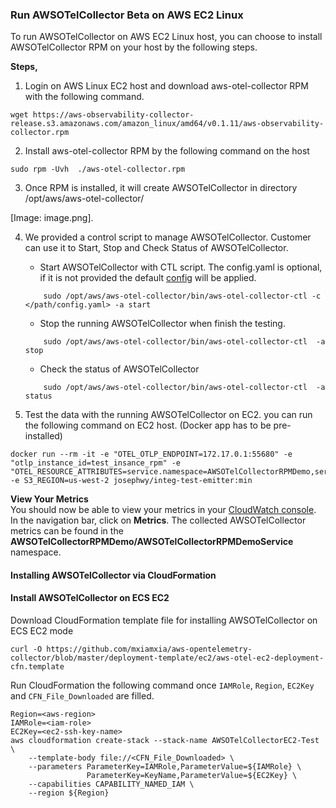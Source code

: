 ### Run AWSOTelCollector Beta on AWS EC2 Linux

To run AWSOTelCollector on AWS EC2 Linux host, you can choose to install AWSOTelCollector RPM on your host by the following steps.

**Steps,**

1. Login on AWS Linux EC2 host and download aws-otel-collector RPM with the following command.
```
wget https://aws-observability-collector-release.s3.amazonaws.com/amazon_linux/amd64/v0.1.11/aws-observability-collector.rpm
```
2. Install aws-otel-collector RPM by the following command on the host
```
sudo rpm -Uvh  ./aws-otel-collector.rpm
```
3. Once RPM is installed, it will create AWSOTelCollector in directory /opt/aws/aws-otel-collector/

[Image: image.png]. 

4. We provided a control script to manage AWSOTelCollector. Customer can use it to Start, Stop and Check Status of AWSOTelCollector.

    * Start AWSOTelCollector with CTL script. The config.yaml is optional, if it is not provided the default [config](../../config.yaml) will be applied.  
    ```
        sudo /opt/aws/aws-otel-collector/bin/aws-otel-collector-ctl -c </path/config.yaml> -a start
    ```
    * Stop the running AWSOTelCollector when finish the testing.
    ```
        sudo /opt/aws/aws-otel-collector/bin/aws-otel-collector-ctl  -a stop
    ```
    * Check the status of AWSOTelCollector
    ```
        sudo /opt/aws/aws-otel-collector/bin/aws-otel-collector-ctl  -a status
    ```
      
5. Test the data with the running AWSOTelCollector on EC2. you can run the following command on EC2 host. (Docker app has to be pre-installed)
```
docker run --rm -it -e "OTEL_OTLP_ENDPOINT=172.17.0.1:55680" -e "otlp_instance_id=test_insance_rpm" -e "OTEL_RESOURCE_ATTRIBUTES=service.namespace=AWSOTelCollectorRPMDemo,service.name=AWSOTelCollectorRPMDemoService" -e S3_REGION=us-west-2 josephwy/integ-test-emitter:min
```

**View Your Metrics**  
You should now be able to view your metrics in your [CloudWatch console](https://console.aws.amazon.com/cloudwatch/). In the navigation bar, click on **Metrics**. The collected AWSOTelCollector metrics can be found in the **AWSOTelCollectorRPMDemo/AWSOTelCollectorRPMDemoService** namespace.

#### Installing AWSOTelCollector via CloudFormation
#### Install AWSOTelCollector on ECS EC2
Download CloudFormation template file for installing AWSOTelCollector on ECS EC2 mode
```
curl -O https://github.com/mxiamxia/aws-opentelemetry-collector/blob/master/deployment-template/ec2/aws-otel-ec2-deployment-cfn.template
```
Run CloudFormation the following command once ```IAMRole```, ```Region```, ```EC2Key``` and  ```CFN_File_Downloaded``` are filled.
```
Region=<aws-region>
IAMRole=<iam-role>
EC2Key=<ec2-ssh-key-name>
aws cloudformation create-stack --stack-name AWSOTelCollectorEC2-Test \
	--template-body file://<CFN_File_Downloaded> \
	--parameters ParameterKey=IAMRole,ParameterValue=${IAMRole} \
                 ParameterKey=KeyName,ParameterValue=${EC2Key} \
    --capabilities CAPABILITY_NAMED_IAM \
    --region ${Region}
```
